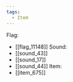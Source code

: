 ```yaml
---
tags:
  - Item
---
```

Flag:
- [[flag_11148]]
Sound:
- [[sound_43]]
- [[sound_17]]
- [[sound_44]]
Item:
- [[item_675]]
